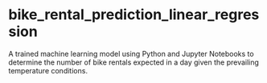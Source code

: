 # bike_rental_prediction_linear_regression
A trained machine learning model using Python and Jupyter Notebooks to determine the number of bike rentals expected in a day given the prevailing temperature conditions.
